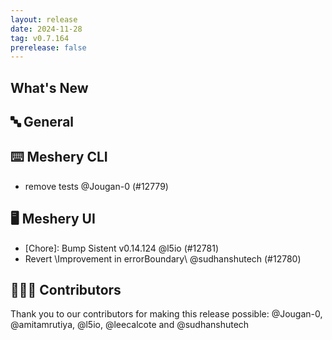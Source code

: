 ```yaml
---
layout: release
date: 2024-11-28
tag: v0.7.164
prerelease: false
---
```


## What's New
## 🔤 General
## ⌨️ Meshery CLI

- remove tests  @Jougan-0 (#12779)

## 🖥 Meshery UI

- \[Chore\]: Bump Sistent v0.14.124 @l5io (#12781)
- Revert \Improvement in errorBoundary\ @sudhanshutech (#12780)

## 👨🏽‍💻 Contributors

Thank you to our contributors for making this release possible:
@Jougan-0, @amitamrutiya, @l5io, @leecalcote and @sudhanshutech

